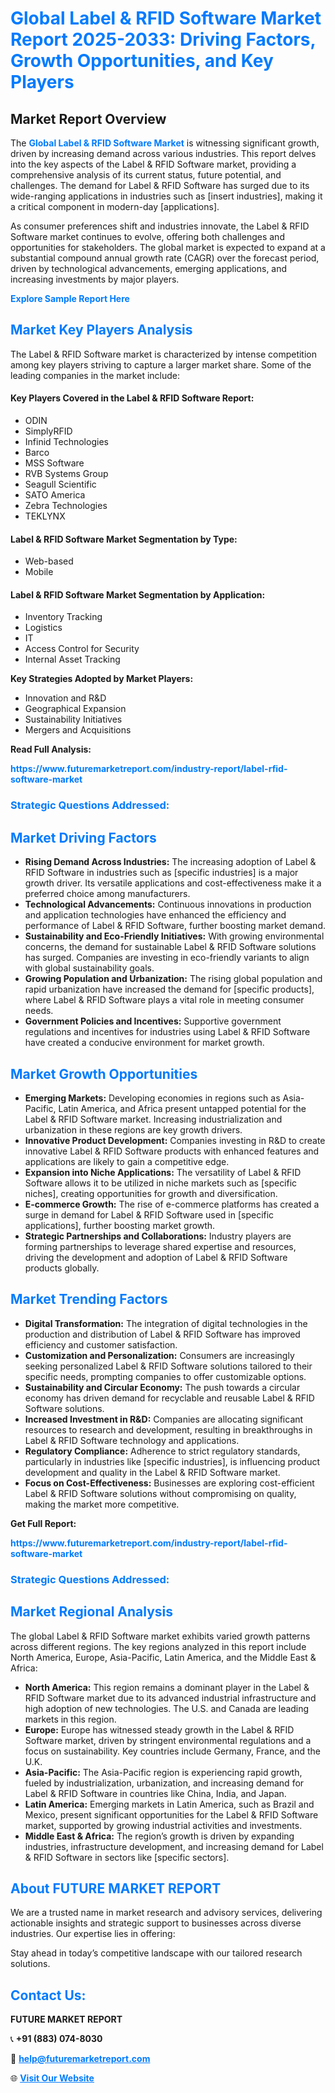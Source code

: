 <h1 style="color: #007BFF;">Global Label & RFID Software Market Report 2025-2033: Driving Factors, Growth Opportunities, and Key Players</h1>

<section id="overview">
<h2>Market Report Overview</h2>
<p>The <a href="https://www.futuremarketreport.com/industry-report/label-rfid-software-market" style="color: #007BFF; text-decoration: none;"><strong>Global Label & RFID Software Market</strong></a> is witnessing significant growth, driven by increasing demand across various industries. This report delves into the key aspects of the Label & RFID Software market, providing a comprehensive analysis of its current status, future potential, and challenges. The demand for Label & RFID Software has surged due to its wide-ranging applications in industries such as [insert industries], making it a critical component in modern-day [applications].</p>
<p>As consumer preferences shift and industries innovate, the Label & RFID Software market continues to evolve, offering both challenges and opportunities for stakeholders. The global market is expected to expand at a substantial compound annual growth rate (CAGR) over the forecast period, driven by technological advancements, emerging applications, and increasing investments by major players.</p>
</section>

<section id="overview">
<p><a href="https://www.futuremarketreport.com/request-sample/reportId=58700" style="color: #007BFF; text-decoration: none;"><strong>Explore Sample Report Here</strong></a></p>
</section>

<section id="key-players">
<h2 style="color: #007BFF;">Market Key Players Analysis</h2>
<p>The Label & RFID Software market is characterized by intense competition among key players striving to capture a larger market share. Some of the leading companies in the market include:</p>
<h4>Key Players Covered in the Label & RFID Software Report:</h4>
<ul><li>ODIN</li><li>SimplyRFID</li><li>Infinid Technologies</li><li>Barco</li><li>MSS Software</li><li>RVB Systems Group</li><li>Seagull Scientific</li><li>SATO America</li><li>Zebra Technologies</li><li>TEKLYNX</li></ul>
<h4>Label & RFID Software Market Segmentation by Type:</h4>
<ul><li>Web-based</li><li>Mobile</li></ul>

<h4>Label & RFID Software Market Segmentation by Application:</h4>
<ul><li>Inventory Tracking</li><li>Logistics</li><li>IT</li><li>Access Control for Security</li><li>Internal Asset Tracking</li></ul>
<p><strong>Key Strategies Adopted by Market Players:</strong></p>
<ul>
<li>Innovation and R&D</li>
<li>Geographical Expansion</li>
<li>Sustainability Initiatives</li>
<li>Mergers and Acquisitions</li>
</ul>
</section>

<section>
<p><strong>Read Full Analysis: </strong></p><a href="https://www.futuremarketreport.com/industry-report/label-rfid-software-market" style="color: #007BFF; text-decoration: none;"><strong>https://www.futuremarketreport.com/industry-report/label-rfid-software-market</strong></a>
<h3 style="color: #007BFF;">Strategic Questions Addressed:</h3>
</section>

<section id="driving-factors">
<h2 style="color: #007BFF;">Market Driving Factors</h2>
<ul>
<li><strong>Rising Demand Across Industries:</strong> The increasing adoption of Label & RFID Software in industries such as [specific industries] is a major growth driver. Its versatile applications and cost-effectiveness make it a preferred choice among manufacturers.</li>
<li><strong>Technological Advancements:</strong> Continuous innovations in production and application technologies have enhanced the efficiency and performance of Label & RFID Software, further boosting market demand.</li>
<li><strong>Sustainability and Eco-Friendly Initiatives:</strong> With growing environmental concerns, the demand for sustainable Label & RFID Software solutions has surged. Companies are investing in eco-friendly variants to align with global sustainability goals.</li>
<li><strong>Growing Population and Urbanization:</strong> The rising global population and rapid urbanization have increased the demand for [specific products], where Label & RFID Software plays a vital role in meeting consumer needs.</li>
<li><strong>Government Policies and Incentives:</strong> Supportive government regulations and incentives for industries using Label & RFID Software have created a conducive environment for market growth.</li>
</ul>
</section>

<section id="growth-opportunities">
<h2 style="color: #007BFF;">Market Growth Opportunities</h2>
<ul>
<li><strong>Emerging Markets:</strong> Developing economies in regions such as Asia-Pacific, Latin America, and Africa present untapped potential for the Label & RFID Software market. Increasing industrialization and urbanization in these regions are key growth drivers.</li>
<li><strong>Innovative Product Development:</strong> Companies investing in R&D to create innovative Label & RFID Software products with enhanced features and applications are likely to gain a competitive edge.</li>
<li><strong>Expansion into Niche Applications:</strong> The versatility of Label & RFID Software allows it to be utilized in niche markets such as [specific niches], creating opportunities for growth and diversification.</li>
<li><strong>E-commerce Growth:</strong> The rise of e-commerce platforms has created a surge in demand for Label & RFID Software used in [specific applications], further boosting market growth.</li>
<li><strong>Strategic Partnerships and Collaborations:</strong> Industry players are forming partnerships to leverage shared expertise and resources, driving the development and adoption of Label & RFID Software products globally.</li>
</ul>
</section>

<section id="trending-factors">
<h2 style="color: #007BFF;">Market Trending Factors</h2>
<ul>
<li><strong>Digital Transformation:</strong> The integration of digital technologies in the production and distribution of Label & RFID Software has improved efficiency and customer satisfaction.</li>
<li><strong>Customization and Personalization:</strong> Consumers are increasingly seeking personalized Label & RFID Software solutions tailored to their specific needs, prompting companies to offer customizable options.</li>
<li><strong>Sustainability and Circular Economy:</strong> The push towards a circular economy has driven demand for recyclable and reusable Label & RFID Software solutions.</li>
<li><strong>Increased Investment in R&D:</strong> Companies are allocating significant resources to research and development, resulting in breakthroughs in Label & RFID Software technology and applications.</li>
<li><strong>Regulatory Compliance:</strong> Adherence to strict regulatory standards, particularly in industries like [specific industries], is influencing product development and quality in the Label & RFID Software market.</li>
<li><strong>Focus on Cost-Effectiveness:</strong> Businesses are exploring cost-efficient Label & RFID Software solutions without compromising on quality, making the market more competitive.</li>
</ul>
</section>

<section>
<p><strong>Get Full Report: </strong></p><a href="https://www.futuremarketreport.com/industry-report/label-rfid-software-market" style="color: #007BFF; text-decoration: none;"><strong>https://www.futuremarketreport.com/industry-report/label-rfid-software-market</strong></a>
<h3 style="color: #007BFF;">Strategic Questions Addressed:</h3>
</section>


<section id="regional-analysis">
<h2 style="color: #007BFF;">Market Regional Analysis</h2>
<p>The global Label & RFID Software market exhibits varied growth patterns across different regions. The key regions analyzed in this report include North America, Europe, Asia-Pacific, Latin America, and the Middle East & Africa:</p>
<ul>
<li><strong>North America:</strong> This region remains a dominant player in the Label & RFID Software market due to its advanced industrial infrastructure and high adoption of new technologies. The U.S. and Canada are leading markets in this region.</li>
<li><strong>Europe:</strong> Europe has witnessed steady growth in the Label & RFID Software market, driven by stringent environmental regulations and a focus on sustainability. Key countries include Germany, France, and the U.K.</li>
<li><strong>Asia-Pacific:</strong> The Asia-Pacific region is experiencing rapid growth, fueled by industrialization, urbanization, and increasing demand for Label & RFID Software in countries like China, India, and Japan.</li>
<li><strong>Latin America:</strong> Emerging markets in Latin America, such as Brazil and Mexico, present significant opportunities for the Label & RFID Software market, supported by growing industrial activities and investments.</li>
<li><strong>Middle East & Africa:</strong> The region’s growth is driven by expanding industries, infrastructure development, and increasing demand for Label & RFID Software in sectors like [specific sectors].</li>
</ul>
</section>

<footer>
<h2 style="color: #007BFF;">About FUTURE MARKET REPORT</h2>
<p>We are a trusted name in market research and advisory services, delivering actionable insights and strategic support to businesses across diverse industries. Our expertise lies in offering:</p>

<p>Stay ahead in today’s competitive landscape with our tailored research solutions.</p>

<h2 style="color: #007BFF;">Contact Us:</h2>
<p><strong>FUTURE MARKET REPORT</strong></p>
<p>📞 <strong>+91 (883) 074-8030</strong></p>
<p>📧 <strong><a href="mailto:help@futuremarketreport.com" style="color: #007BFF;">help@futuremarketreport.com</a></strong></p>
<p>🌐 <strong><a href="https://www.futuremarketreport.com/" style="color: #007BFF;">Visit Our Website</a></strong></p>
</footer>
